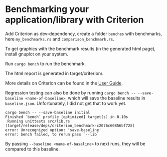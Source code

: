 # Benchmarking your application/library with Criterion 

Add Criterion as dev-dependency, create a folder `benches` with benchmarks, here `my_benchmarks.rs` and `comparison_benchmark.rs`.

To get graphics with the benchmark results (in the generated html page), install gnuplot on your system.

Run `cargo bench` to run the benchmark.

The html report is generated in target/criterion/<name of your benchmark>.

More details on Criterion can be found in the [User Guide](https://bheisler.github.io/criterion.rs/book/criterion_rs.html).

Regression testing can also be done by running `cargo bench -- --save-baseline <name-of-baseline>`, which will save the baseline results in `baseline.json`. Unfortunately, I did not get that to work yet.

    cargo bench -- --save-baseline initial                     
    Finished `bench` profile [optimized] target(s) in 0.10s
     Running unittests src/lib.rs (target/release/deps/criterion_benchmark-c2076c60856bf728)
    error: Unrecognized option: 'save-baseline'
    error: bench failed, to rerun pass `--lib`

By passing `--baseline <name-of-baseline>` to next runs, they will be compared to this baseline.
